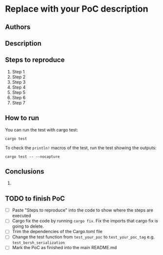# Replace with your PoC description
## Authors

## Description

## Steps to reproduce
1. Step 1
2. Step 2
3. Step 3
4. Step 4
5. Step 5
6. Step 6
7. Step 7

## How to run
You can run the test with cargo test:
```shell
cargo test
```
To check the `println!` macros of the test, run the test showing the outputs:
```shell
cargo test -- --nocapture
```

## Conclusions
1.

## TODO to finish PoC
- [ ] Paste "Steps to reproduce" into the code to show where the steps are executed
- [ ] Cargo fix the code by running `cargo fix`. Fix the imports that cargo fix is going to delete.
- [ ] Trim the dependencies of the Cargo.toml file
- [ ] Change the test function from `test_your_poc` to `test_your_poc_tag` e.g. `test_borsh_serialization`
- [ ] Mark the PoC as finished into the main README.md